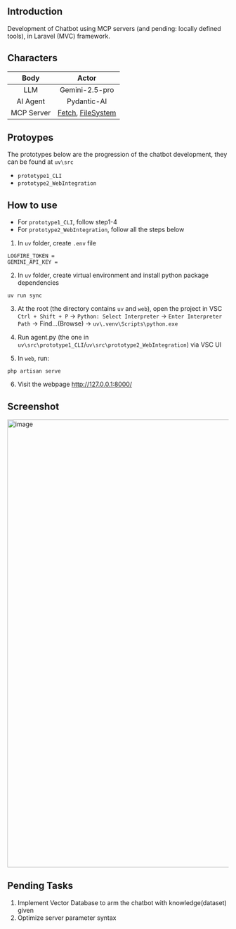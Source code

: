 ## Introduction
Development of Chatbot using MCP servers (and pending: locally defined tools), in Laravel (MVC) framework.

## Characters
| Body    | Actor |
| :--------: | :-------: |
| LLM | Gemini-2.5-pro    |
| AI Agent | Pydantic-AI     |
| MCP Server    | [Fetch](https://github.com/modelcontextprotocol/servers/tree/main/src/fetch), [FileSystem](https://github.com/modelcontextprotocol/servers/tree/main/src/filesystem)    |

## Protoypes
The prototypes below are the progression of the chatbot development, they can be found at `uv\src`
- `prototype1_CLI`
- `prototype2_WebIntegration`

## How to use 
- For `prototype1_CLI`, follow step1-4
- For `prototype2_WebIntegration`, follow all the steps below

1. In `uv` folder, create `.env` file 
```
LOGFIRE_TOKEN = 
GEMINI_API_KEY = 
```

2. In `uv` folder, create virtual environment and install python package dependencies
```
uv run sync
```

3. At the root (the directory contains `uv` and `web`), open the project in VSC
`Ctrl + Shift + P` -> `Python: Select Interpreter` -> `Enter Interpreter Path` -> Find...(Browse) -> `uv\.venv\Scripts\python.exe`

4. Run agent.py (the one in `uv\src\prototype1_CLI`/`uv\src\prototype2_WebIntegration`) via VSC UI

5. In `web`, run:
```
php artisan serve
```

6. Visit the webpage
http://127.0.0.1:8000/

## Screenshot
<img width="1855" height="1019" alt="image" src="https://github.com/user-attachments/assets/922528d6-f4a7-42f8-bbaa-2cbfe45bfae4" />

## Pending Tasks
1. Implement Vector Database to arm the chatbot with knowledge(dataset) given
2. Optimize server parameter syntax 
